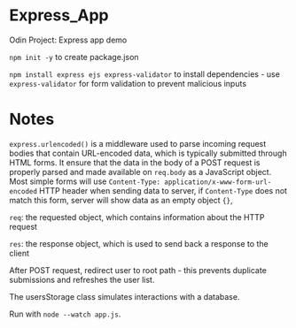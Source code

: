 # Express_App
Odin Project: Express app demo 

`npm init -y` to create package.json 

`npm install express ejs express-validator` to install dependencies - use `express-validator` for form validation to prevent malicious inputs

# Notes 

`express.urlencoded()` is a middleware used to parse incoming request bodies that contain URL-encoded data, which is typically submitted through HTML forms. It ensure that the data in the body of a POST request is properly parsed and made available on `req.body` as a JavaScript object. Most simple forms will use `Content-Type: application/x-www-form-url-encoded` HTTP header when sending data to server, if `Content-Type` does not match this form, server will show data as an empty object `{}`, 

`req`: the requested object, which contains information about the HTTP request 

`res`: the response object, which is used to send back a response to the client 

After POST request, redirect user to root path - this prevents duplicate submissions and refreshes the user list. 

The usersStorage class simulates interactions with a database. 

Run with `node --watch app.js`. 
